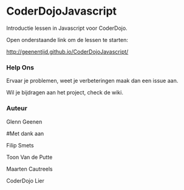 CoderDojoJavascript
===================

Introductie lessen in Javascript voor CoderDojo.

Open onderstaande link om de lessen te starten:

http://geenentijd.github.io/CoderDojoJavascript/

### Help Ons

Ervaar je problemen, weet je verbeteringen maak dan een issue aan.

Wil je bijdragen aan het project, check de wiki.

### Auteur

Glenn Geenen

#Met dank aan

Filip Smets

Toon Van de Putte

Maarten Cautreels

CoderDojo Lier
